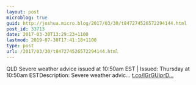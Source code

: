 ```yaml
---
layout: post
microblog: true
guid: http://joshua.micro.blog/2017/03/30/t847274526572294144.html
post_id: 33713
date: 2017-03-30T13:29:23+1100
lastmod: 2019-07-30T17:41:18+1100
type: post
url: /2017/03/30/t847274526572294144.html
---
```

QLD Severe weather advice issued at 10:50am EST | Issued: Thursday at 10:50am ESTDescription: Severe weather advic… [t.co/lGrGUiprD...](https://t.co/lGrGUiprDQ)
